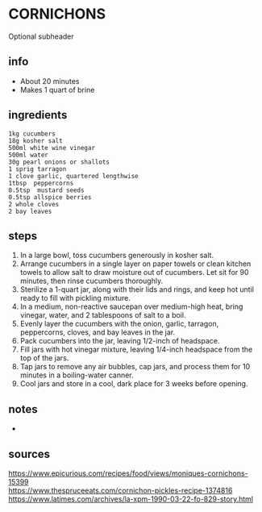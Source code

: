 # CORNICHONS  
Optional subheader

## info  
* About 20 minutes  
* Makes 1 quart of brine  

## ingredients  
```
1kg cucumbers
18g kosher salt
500ml white wine vinegar
500ml water
30g pearl onions or shallots
1 sprig tarragon
1 clove garlic, quartered lengthwise
1tbsp  peppercorns
0.5tsp  mustard seeds
0.5tsp allspice berries
2 whole cloves
2 bay leaves
```

## steps  
1. In a large bowl, toss cucumbers generously in kosher salt.
2. Arrange cucumbers in a single layer on paper towels or clean kitchen towels to allow salt to draw moisture out of cucumbers. Let sit for 90 minutes, then rinse cucumbers thoroughly.
3. Sterilize a 1-quart jar, along with their lids and rings, and keep hot until ready to fill with pickling mixture.
4. In a medium, non-reactive saucepan over medium-high heat, bring vinegar, water, and 2 tablespoons of salt to a boil.
5. Evenly layer the cucumbers with the onion, garlic, tarragon, peppercorns, cloves, and bay leaves in the jar.
6. Pack cucumbers into the jar, leaving 1/2-inch of headspace.
7. Fill jars with hot vinegar mixture, leaving 1/4-inch headspace from the top of the jars.
8. Tap jars to remove any air bubbles, cap jars, and process them for 10 minutes in a boiling-water canner.
9. Cool jars and store in a cool, dark place for 3 weeks before opening. 

## notes  
* 

## sources   
https://www.epicurious.com/recipes/food/views/moniques-cornichons-15399  
https://www.thespruceeats.com/cornichon-pickles-recipe-1374816  
https://www.latimes.com/archives/la-xpm-1990-03-22-fo-829-story.html  
